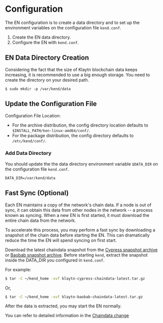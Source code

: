 # Configuration <a id="configuration"></a>

The EN configuration is to create a data directory and to set up the environment variables on the configuration file `kend.conf`.

1. Create the EN data directory.
2. Configure the EN with `kend.conf`.

## EN Data Directory Creation <a id="en-data-directory-creation"></a>

Considering the fact that the size of Klaytn blockchain data keeps increasing, it is recommended to use a big enough storage. You need to create the directory on your desired path.

```text
$ sudo mkdir -p /var/kend/data
```

## Update the Configuration File <a id="update-the-configuration-file"></a>

Configuration File Location:

* For the archive distribution, the config directory location defaults to `$INSTALL_PATH/ken-linux-amd64/conf/`.
* For the package distribution, the config directory defaults to `/etc/kend/conf/`.

### Add Data Directory  <a id="add-data-directory"></a>

You should update the the data directory environment variable `$DATA_DIR` on the configuration file `kend.conf`.

```text
DATA_DIR=/var/kend/data
```

## Fast Sync \(Optional\) <a id="fast-sync-optional"></a>

Each EN maintains a copy of the network's chain data. If a node is out of sync, it can obtain this data from other nodes in the network -- a process known as syncing. When a new EN is first started, it must download the entire chain data from the network.

To accelerate this process, you may perform a fast sync by downloading a snapshot of the chain data before starting the EN. This can dramatically reduce the time the EN will spend syncing on first start.

Download the latest chaindata snapshot from the [Cypress snapshot archive](http://packages.klaytn.net/cypress/chaindata/) or [Baobab snapshot archive](http://packages.klaytn.net/baobab/chaindata/). Before starting `kend`, extract the snapshot inside the DATA\_DIR you configured in `kend.conf`.

For example:

```bash
$ tar -C ~/kend_home -xvf klaytn-cypress-chaindata-latest.tar.gz
```

Or,

```bash
$ tar -C ~/kend_home -xvf klaytn-baobab-chaindata-latest.tar.gz
```

After the data is extracted, you may start the EN normally.

You can refer to detailed information in the [Chaindata change](../../../../operation-guide/chaindata-change.md)

##  <a id="en-start-stop-status"></a>

